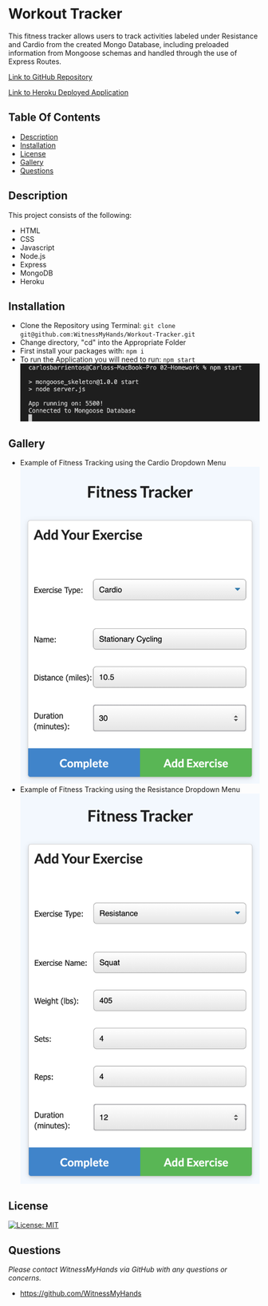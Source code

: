 # Workout Tracker

This fitness tracker allows users to track activities labeled under Resistance and Cardio from the created Mongo Database, including preloaded information from Mongoose schemas and handled through the use of Express Routes.

[Link to GitHub Repository](https://github.com/WitnessMyHands/Workout-Tracker)

[Link to Heroku Deployed Application](https://wmh-fitness-tracker.herokuapp.com/)

## Table Of Contents

- [Description](#Description)
- [Installation](#Installation)
- [License](#License)
- [Gallery](#Gallery)
- [Questions](#Questions)

## Description

This project consists of the following:
* HTML
* CSS
* Javascript
* Node.js
* Express
* MongoDB
* Heroku

## Installation
- Clone the Repository using Terminal: `git clone git@github.com:WitnessMyHands/Workout-Tracker.git`
- Change directory, "cd" into the Appropriate Folder
- First install your packages with: `npm i`
- To run the Application you will need to run: `npm start`
![ MongoDB Successful Connection](./public/assets/mongo.png)

## Gallery

- Example of Fitness Tracking using the Cardio Dropdown Menu
![ MongoDB Successful Connection](./public/assets/cardio.png)
- Example of Fitness Tracking using the Resistance Dropdown Menu
![ MongoDB Successful Connection](./public/assets/resistance.png)

## License

[![License: MIT](https://img.shields.io/badge/License-MIT-yellow.svg)](https://opensource.org/licenses/MIT)

## Questions
*Please contact WitnessMyHands via GitHub with any questions or concerns.*

- https://github.com/WitnessMyHands